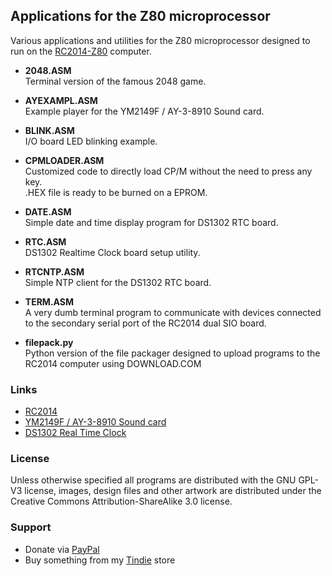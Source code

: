 ## Applications for the Z80 microprocessor

Various applications and utilities for the Z80 microprocessor designed to run on the [RC2014-Z80](http://http://rc2014.co.uk/) computer.

 * **2048.ASM**  
   Terminal version of the famous 2048 game.  
 * **AYEXAMPL.ASM**  
   Example player for the YM2149F / AY-3-8910 Sound card.  
 * **BLINK.ASM**  
   I/O board LED blinking example.  
 * **CPMLOADER.ASM**  
   Customized code to directly load CP/M without the need to press any key.  
   .HEX file is ready to be burned on a EPROM.  
 * **DATE.ASM**  
   Simple date and time display program for DS1302 RTC board.  
 * **RTC.ASM**  
   DS1302 Realtime Clock board setup utility.  
 * **RTCNTP.ASM**  
   Simple NTP client for the DS1302 RTC board.  
 * **TERM.ASM**  
   A very dumb terminal program to communicate with devices connected to the secondary serial port of the RC2014 dual SIO board.  

 * **filepack.py**  
   Python version of the file packager designed to upload programs to the RC2014 computer using DOWNLOAD.COM  

### Links

 * [RC2014](http://http://rc2014.co.uk/)
 * [YM2149F / AY-3-8910 Sound card](https://github.com/electrified/rc2014-ym2149)
 * [DS1302 Real Time Clock](https://github.com/electrified/rc2014-ds1302-rtc)

### License

Unless otherwise specified all programs are distributed with the GNU GPL-V3 license, images, design files and other artwork
are distributed under the Creative Commons Attribution-ShareAlike 3.0 license.

### Support

 * Donate via [PayPal](https://www.paypal.me/maccasoft/5eur)  
 * Buy something from my [Tindie](https://www.tindie.com/stores/maccasoft/) store  

